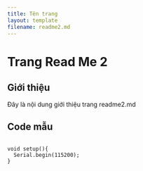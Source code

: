 ```yaml
---
title: Tên trang
layout: template
filename: readme2.md
---
```


# Trang Read Me 2

## Giới thiệu

Đây là nội dung giới thiệu trang readme2.md

## Code mẫu

```

void setup(){
  Serial.begin(115200);
}
